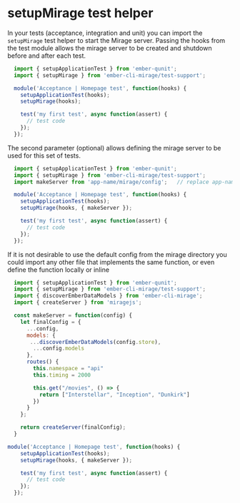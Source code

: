 # setupMirage test helper

In your tests (acceptance, integration and unit) you can import the `setupMirage` test helper to start the Mirage server. Passing the hooks from the test module allows the mirage server to be created and shutdown before and after each test.

```js
  import { setupApplicationTest } from 'ember-qunit';
  import { setupMirage } from 'ember-cli-mirage/test-support';

  module('Acceptance | Homepage test', function(hooks) {
    setupApplicationTest(hooks);
    setupMirage(hooks);

    test('my first test', async function(assert) {
      // test code
    });
  });
```

The second parameter (optional) allows defining the mirage server to be used for this set of tests.
```js
  import { setupApplicationTest } from 'ember-qunit';
  import { setupMirage } from 'ember-cli-mirage/test-support';
  import makeServer from 'app-name/mirage/config';   // replace app-name with your app name

  module('Acceptance | Homepage test', function(hooks) {
    setupApplicationTest(hooks);
    setupMirage(hooks, { makeServer });

    test('my first test', async function(assert) {
      // test code
    });
  });
```

If it is not desirable to use the default config from the mirage directory you could import any other file that implements the same function, or even define the function locally or inline
```js
  import { setupApplicationTest } from 'ember-qunit';
  import { setupMirage } from 'ember-cli-mirage/test-support';
  import { discoverEmberDataModels } from 'ember-cli-mirage';
  import { createServer } from 'miragejs';

  const makeServer = function(config) {
    let finalConfig = {
      ...config,
      models: {
       ...discoverEmberDataModels(config.store),
        ...config.models
      },
      routes() {
        this.namespace = "api"
        this.timing = 2000

        this.get("/movies", () => {
          return ["Interstellar", "Inception", "Dunkirk"]
        })
      }
    };

    return createServer(finalConfig);
  }

module('Acceptance | Homepage test', function(hooks) {
    setupApplicationTest(hooks);
    setupMirage(hooks, { makeServer });

    test('my first test', async function(assert) {
      // test code
    });
  });
```

